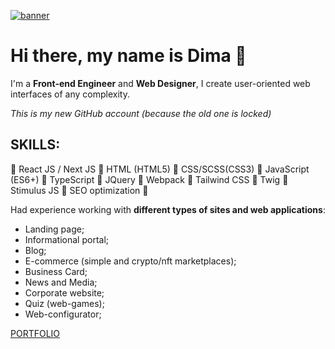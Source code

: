 [![banner](https://github.com/benko-dev/benko-dev/assets/164163671/549b77f7-af83-4a17-ae18-3d48e093b778)](https://benko-cv.vercel.app/)

# Hi there, my name is Dima 👋

I'm a **Front-end Engineer** and **Web Designer**, I create user-oriented web interfaces of any complexity.

_This is my new GitHub account (because the old one is locked)_

## SKILLS:
 📌 React JS / Next JS 
 📌 HTML (HTML5) 
 📌 CSS/SCSS(CSS3) 
 📌 JavaScript (ES6+) 
 📌 TypeScript
 📌 JQuery
 📌 Webpack
 📌 Tailwind CSS
 📌 Twig
 📌 Stimulus JS
 📌 SEO optimization 📌

Had experience working with **different types of sites and web applications**:
- Landing page;
- Informational portal;
- Blog;
- E-commerce (simple and crypto/nft marketplaces);
- Business Card;
- News and Media;
- Corporate website;
- Quiz (web-games);
- Web-configurator;

[PORTFOLIO](https://benko-cv.vercel.app/portfolio/)
